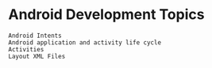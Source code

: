 # Android Development Topics
```
Android Intents
Android application and activity life cycle
Activities 
Layout XML Files 
```
